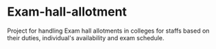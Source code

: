 # Exam-hall-allotment
Project for handling Exam hall allotments in colleges for staffs based on their duties, individual's availability and exam schedule.
